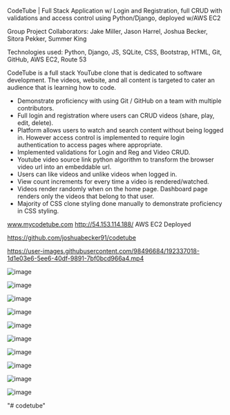 CodeTube | Full Stack Application w/ Login and Registration, full CRUD with validations and access control using Python/Django, deployed w/AWS EC2

Group Project Collaborators: Jake Miller, Jason Harrel, Joshua Becker, Sitora Pekker, Summer King

Technologies used: Python, Django, JS, SQLite, CSS, Bootstrap, HTML, Git, GitHub, AWS EC2, Route 53

CodeTube is a full stack YouTube clone that is dedicated to software development. The videos, website, and all content is targeted to cater an audience that is learning how to code.

- Demonstrate proficiency with using Git / GitHub on a team with multiple contributors.
- Full login and registration where users can CRUD videos (share, play, edit, delete).
- Platform allows users to watch and search content without being logged in. However access control is implemented to require login authentication to access pages where appropriate. 
- Implemented validations for Login and Reg and Video CRUD.
- Youtube video source link python algorithm to transform the browser video url into an embeddable url.
- Users can like videos and unlike videos when logged in.
- View count increments for every time a video is rendered/watched.
- Videos render randomly when on the home page. Dashboard page renders only the videos that belong to that user.
- Majority of CSS clone styling done manually to demonstrate proficiency in CSS styling.

www.mycodetube.com
http://54.153.114.188/
AWS EC2 Deployed 

https://github.com/joshuabecker91/codetube


https://user-images.githubusercontent.com/98496684/192337018-1d1e03e6-5ee6-40df-9891-7bf0bcd966a4.mp4

![image](https://user-images.githubusercontent.com/98496684/191837282-214d6ac6-f4b1-45d1-961e-288f99bcd903.png)

![image](https://user-images.githubusercontent.com/98496684/191837362-59bb357c-58f9-44c0-b474-8c547986ce1d.png)

![image](https://user-images.githubusercontent.com/98496684/191838104-a54df0d8-bef6-41e7-ae45-578482f718e7.png)

![image](https://user-images.githubusercontent.com/98496684/191837997-4de3059d-2160-4938-a700-d32f45b043aa.png)

![image](https://user-images.githubusercontent.com/98496684/191837466-3eeb3ccc-2435-494f-9862-b04decf4001e.png)

![image](https://user-images.githubusercontent.com/98496684/191837524-e4c7ad06-a814-484d-b6fd-b72a45ee402e.png)

![image](https://user-images.githubusercontent.com/98496684/191838371-235f8e37-6240-41bf-827c-e6471b985ebe.png)

![image](https://user-images.githubusercontent.com/98496684/191837806-db7a9894-3a8a-4d2e-8a2a-13f53bc11a94.png)

![image](https://user-images.githubusercontent.com/98496684/191837918-237d19a6-02ef-49de-bd26-cd3967a33563.png)

![image](https://user-images.githubusercontent.com/98496684/191837944-0cd740c9-47e7-47e0-964d-92f6cc83f20b.png)

"# codetube" 

